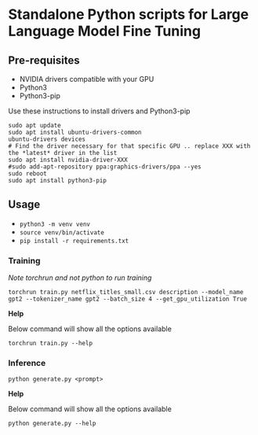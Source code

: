 # Standalone Python scripts for Large Language Model Fine Tuning

## Pre-requisites
- NVIDIA drivers compatible with your GPU
- Python3
- Python3-pip

Use these instructions to install drivers and Python3-pip

```
sudo apt update
sudo apt install ubuntu-drivers-common
ubuntu-drivers devices
# Find the driver necessary for that specific GPU .. replace XXX with the *latest* driver in the list
sudo apt install nvidia-driver-XXX
#sudo add-apt-repository ppa:graphics-drivers/ppa --yes
sudo reboot
sudo apt install python3-pip
```
## Usage

- `python3 -m venv venv`
- `source venv/bin/activate`
- `pip install -r requirements.txt`

### Training

*Note torchrun and not python to run training*

`torchrun train.py netflix_titles_small.csv description --model_name gpt2 --tokenizer_name gpt2 --batch_size 4 --get_gpu_utilization True`

**Help**

Below command will show all the options available

`torchrun train.py --help`

### Inference

`python generate.py <prompt>`

**Help**

Below command will show all the options available

`python generate.py --help`




